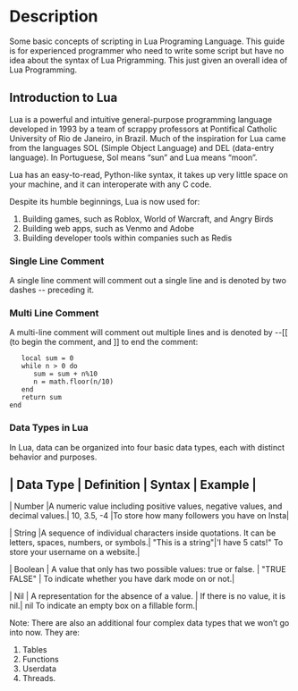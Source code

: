 # Description
Some basic concepts of scripting in Lua Programing Language.
This guide is for experienced programmer who need to write some script but have no idea about the syntax of Lua Prigramming.
This just given an overall idea of Lua Programming.


## Introduction to Lua
Lua is a powerful and intuitive general-purpose programming language developed in 1993 by a team of scrappy professors at Pontifical Catholic University of Rio de Janeiro, in Brazil. Much of the inspiration for Lua came from the languages SOL (Simple Object Language) and DEL (data-entry language). In Portuguese, Sol means “sun” and Lua means “moon”.

Lua has an easy-to-read, Python-like syntax, it takes up very little space on your machine, and it can interoperate with any C code.

Despite its humble beginnings, Lua is now used for:
1. Building games, such as Roblox, World of Warcraft, and Angry Birds
2. Building web apps, such as Venmo and Adobe
3. Building developer tools within companies such as Redis

### Single Line Comment
A single line comment will comment out a single line and is denoted by two dashes -- preceding it.

### Multi Line Comment
A multi-line comment will comment out multiple lines and is denoted by --[[ (to begin the comment, and ]] to end the comment:
  ``` function sumdigits(n) 
     local sum = 0
     while n > 0 do
        sum = sum + n%10
        n = math.floor(n/10)
     end
     return sum
  end
```
### Data Types in Lua
In Lua, data can be organized into four basic data types, each with distinct behavior and purposes.

| Data Type	    | Definition    |	Syntax    |  Example  |
---------------------------------------------------------
| Number	  |A numeric value including positive values, negative values, and decimal values.|	10, 3.5, -4	|To store how many followers you have on Insta|

| String	  |A sequence of individual characters inside quotations. It can be letters, spaces, numbers, or symbols.|	"This is a string"|'I have 5 cats!"	To store your username on a website.|

| Boolean	  | A value that only has two possible values: true or false.	| "TRUE FALSE"  |	To indicate whether you have dark mode on or not.|

| Nil	      | A representation for the absence of a value. |  If there is no value, it is nil.|	nil	To indicate an empty box on a fillable form.|

Note: There are also an additional four complex data types that we won’t go into now. They are: 
1.  Tables
2.  Functions
3.  Userdata
4.  Threads.

